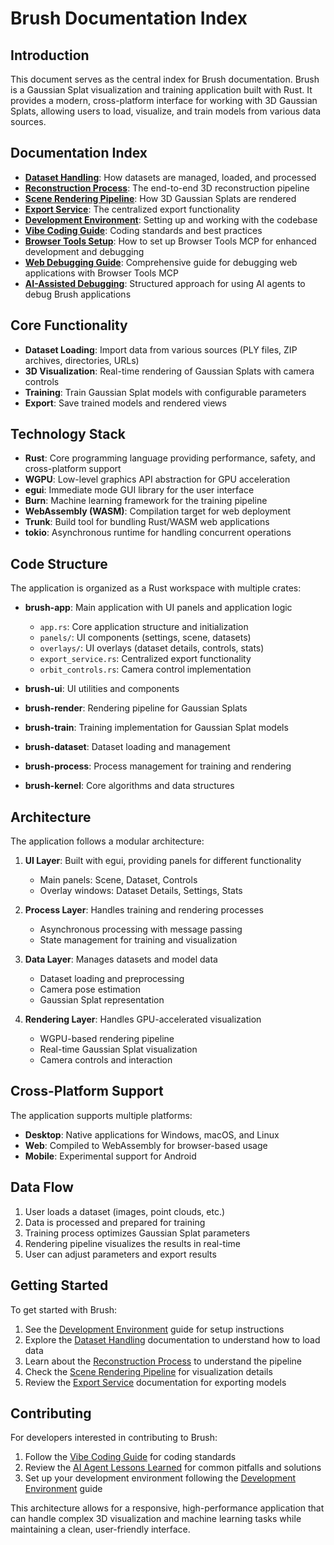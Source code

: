 # Brush Documentation Index

## Introduction

This document serves as the central index for Brush documentation. Brush is a Gaussian Splat visualization and training application built with Rust. It provides a modern, cross-platform interface for working with 3D Gaussian Splats, allowing users to load, visualize, and train models from various data sources.

## Documentation Index

- **[Dataset Handling](dataset_handling.md)**: How datasets are managed, loaded, and processed
- **[Reconstruction Process](reconstruction_process.md)**: The end-to-end 3D reconstruction pipeline
- **[Scene Rendering Pipeline](scene_rendering_pipeline.md)**: How 3D Gaussian Splats are rendered
- **[Export Service](export_service.md)**: The centralized export functionality
- **[Development Environment](development_environment.md)**: Setting up and working with the codebase
- **[Vibe Coding Guide](vibe_coding_guide.md)**: Coding standards and best practices
- **[Browser Tools Setup](browser_tools_setup.md)**: How to set up Browser Tools MCP for enhanced development and debugging
- **[Web Debugging Guide](debugging-web.md)**: Comprehensive guide for debugging web applications with Browser Tools MCP
- **[AI-Assisted Debugging](ai_assisted_debugging.md)**: Structured approach for using AI agents to debug Brush applications

## Core Functionality

- **Dataset Loading**: Import data from various sources (PLY files, ZIP archives, directories, URLs)
- **3D Visualization**: Real-time rendering of Gaussian Splats with camera controls
- **Training**: Train Gaussian Splat models with configurable parameters
- **Export**: Save trained models and rendered views

## Technology Stack

- **Rust**: Core programming language providing performance, safety, and cross-platform support
- **WGPU**: Low-level graphics API abstraction for GPU acceleration
- **egui**: Immediate mode GUI library for the user interface
- **Burn**: Machine learning framework for the training pipeline
- **WebAssembly (WASM)**: Compilation target for web deployment
- **Trunk**: Build tool for bundling Rust/WASM web applications
- **tokio**: Asynchronous runtime for handling concurrent operations

## Code Structure

The application is organized as a Rust workspace with multiple crates:

- **brush-app**: Main application with UI panels and application logic
  - `app.rs`: Core application structure and initialization
  - `panels/`: UI components (settings, scene, datasets)
  - `overlays/`: UI overlays (dataset details, controls, stats)
  - `export_service.rs`: Centralized export functionality
  - `orbit_controls.rs`: Camera control implementation
  
- **brush-ui**: UI utilities and components
- **brush-render**: Rendering pipeline for Gaussian Splats
- **brush-train**: Training implementation for Gaussian Splat models
- **brush-dataset**: Dataset loading and management
- **brush-process**: Process management for training and rendering
- **brush-kernel**: Core algorithms and data structures

## Architecture

The application follows a modular architecture:

1. **UI Layer**: Built with egui, providing panels for different functionality
   - Main panels: Scene, Dataset, Controls
   - Overlay windows: Dataset Details, Settings, Stats
   
2. **Process Layer**: Handles training and rendering processes
   - Asynchronous processing with message passing
   - State management for training and visualization
   
3. **Data Layer**: Manages datasets and model data
   - Dataset loading and preprocessing
   - Camera pose estimation
   - Gaussian Splat representation
   
4. **Rendering Layer**: Handles GPU-accelerated visualization
   - WGPU-based rendering pipeline
   - Real-time Gaussian Splat visualization
   - Camera controls and interaction

## Cross-Platform Support

The application supports multiple platforms:

- **Desktop**: Native applications for Windows, macOS, and Linux
- **Web**: Compiled to WebAssembly for browser-based usage
- **Mobile**: Experimental support for Android

## Data Flow

1. User loads a dataset (images, point clouds, etc.)
2. Data is processed and prepared for training
3. Training process optimizes Gaussian Splat parameters
4. Rendering pipeline visualizes the results in real-time
5. User can adjust parameters and export results

## Getting Started

To get started with Brush:

1. See the [Development Environment](development_environment.md) guide for setup instructions
2. Explore the [Dataset Handling](dataset_handling.md) documentation to understand how to load data
3. Learn about the [Reconstruction Process](reconstruction_process.md) to understand the pipeline
4. Check the [Scene Rendering Pipeline](scene_rendering_pipeline.md) for visualization details
5. Review the [Export Service](export_service.md) documentation for exporting models

## Contributing

For developers interested in contributing to Brush:

1. Follow the [Vibe Coding Guide](vibe_coding_guide.md) for coding standards
2. Review the [AI Agent Lessons Learned](ai_agent_lessons_learned.md) for common pitfalls and solutions
3. Set up your development environment following the [Development Environment](development_environment.md) guide

This architecture allows for a responsive, high-performance application that can handle complex 3D visualization and machine learning tasks while maintaining a clean, user-friendly interface. 